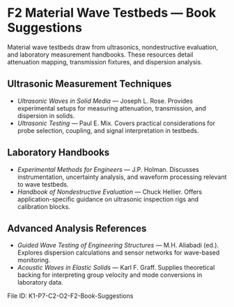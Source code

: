 # F2 Material Wave Testbeds — Book Suggestions

Material wave testbeds draw from ultrasonics, nondestructive evaluation, and laboratory measurement handbooks. These resources detail attenuation mapping, transmission fixtures, and dispersion analysis.

## Ultrasonic Measurement Techniques
- *Ultrasonic Waves in Solid Media* — Joseph L. Rose. Provides experimental setups for measuring attenuation, transmission, and dispersion in solids.
- *Ultrasonic Testing* — Paul E. Mix. Covers practical considerations for probe selection, coupling, and signal interpretation in testbeds.

## Laboratory Handbooks
- *Experimental Methods for Engineers* — J.P. Holman. Discusses instrumentation, uncertainty analysis, and waveform processing relevant to wave testbeds.
- *Handbook of Nondestructive Evaluation* — Chuck Hellier. Offers application-specific guidance on ultrasonic inspection rigs and calibration blocks.

## Advanced Analysis References
- *Guided Wave Testing of Engineering Structures* — M.H. Aliabadi (ed.). Explores dispersion calculations and sensor networks for wave-based monitoring.
- *Acoustic Waves in Elastic Solids* — Karl F. Graff. Supplies theoretical backing for interpreting group velocity and mode conversions in laboratory data.

File ID: K1-P7-C2-O2-F2-Book-Suggestions
